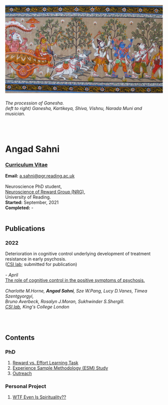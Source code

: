 <p align="center"> <img width="900" src="imgs/intro.png" alt="ganesha"> </p>

  
###### *The procession of Ganesha.* <br> *(left to right) Ganesha, Kartikeya, Shiva, Vishnu, Narada Muni and musician.*  
<br>


# Angad Sahni 

### [Curriculum Vitae](pdfs/CV.pdf) 
**Email:** a.sahni@pgr.reading.ac.uk 
<br><br>
Neuroscience PhD student,<br>
[Neuroscience of Reward Group (NRG)](https://www.nrg-lab.co.uk/),<br> 
University of Reading.<br>
**Started:** September, 2021 <br>
**Completed:** - 
<br>
<br>

  
## Publications

### 2022
Deterioration in cognitive control underlying development of treatment resistance in early psychosis. <br>
([CSI lab](http://www.csilab.org/); submitted for publication)
<br>
<br>
*- April*
<br>
[The role of cognitive control in the positive symptoms of psychosis.](https://doi.org/10.1016/j.nicl.2022.103004) <br> <br>
*Charlotte M.Horne, <b>Angad Sahni</b>, Sze W.Pang, Lucy D.Vanes, Timea Szentgyorgyi, <br>Bruno Averbeck, Rosalyn J.Moran, Sukhwinder S.Shergill. <br>
[CSI lab](http://www.csilab.org/), King's College London*

<br> 
<br> 



## Contents 
### PhD

1. [Reward vs. Effort Learning Task](task.md) <br>
2. [Experience Sample Methodology (ESM) Study](esm1.md) <br>
3. [Outreach](outreach.md) <br>

### Personal Project

1. [WTF Even Is Spirituality??](personal/main.md) <br>


